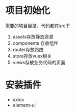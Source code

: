# 项目初始化

需要的项目目录，代码都在src下

1. assets存放静态资源
2. components 存放组件
3. router存放路由
4. store存放vuex相关
5. views存放业务代码的页面

# 安装插件

- axios
- element-ui